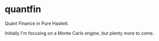 # quantfin
Quant Finance in Pure Haskell.

Initially I'm focusing on a Monte Carlo engine, but plenty more to come.
